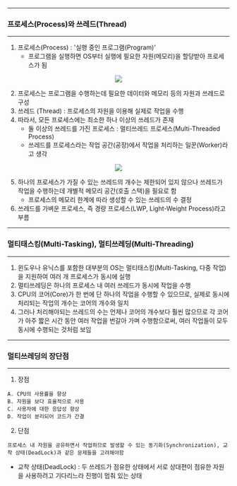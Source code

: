 -----
### 프로세스(Process)와 쓰레드(Thread)
-----
1. 프로세스(Process) : '실행 중인 프로그램(Program)'
   - 프로그램을 실행하면 OS부터 실행에 필요한 자원(메모리)을 할당받아 프로세스가 됨
<div align="center">
<img src="https://github.com/sooyounghan/Java/assets/34672301/ade8e958-308b-46a2-8430-77fcd9bed1b2">
</div>

2. 프로세스는 프로그램을 수행하는데 필요한 데이터와 메모리 등의 자원과 쓰레드로 구성
3. 쓰레드 (Thread) : 프로세스의 자원을 이용해 실제로 작업을 수행
4. 따라서, 모든 프로세스에는 최소한 하나 이상의 쓰레드가 존재
   - 둘 이상의 쓰레드를 가진 프로세스 : 멀티쓰레드 프로세스(Multi-Threaded Process)
   - 쓰레드를 프로세스라는 작업 공간(공장)에서 작업을 처리하는 일꾼(Worker)라고 생각
<div align="center">
<img src="https://github.com/sooyounghan/Java/assets/34672301/abd90737-e5bd-494c-9bb0-d658c65997c1">
</div>

5. 하나의 프로세스가 가질 수 있는 쓰레드의 개수는 제한되어 있지 않으나 쓰레드가 작업을 수행하는데 개별적 메모리 공간(호출 스택)을 필요로 함
   - 프로세스의 메모리 한계에 따라 생성할 수 있는 쓰레드의 수 결정
6. 쓰레드를 가벼운 프로세스, 즉 경량 프로세스(LWP, Light-Weight Process)라고 부름

-----
### 멀티태스킹(Multi-Tasking), 멀티쓰레딩(Multi-Threading)
-----
1. 윈도우나 유닉스를 포함한 대부분의 OS는 멀티태스킹(Multi-Tasking, 다중 작업)을 지원하여 여러 개 프로세스가 동시에 실행
2. 멀티쓰레딩은 하나의 프로세스 내 여러 쓰레드가 동시에 작업을 수행
3. CPU의 코어(Core)가 한 번에 단 하나의 작업을 수행할 수 있으므로, 실제로 동시에 처리되는 작업의 개수는 코어의 개수와 일치
4. 그러나 처리해야되는 쓰레드의 수는 언제나 코어의 개수보다 훨씬 많으므로 각 코어가 아주 짧은 시간 동안 여러 작업을 번갈아 가며 수행함으로써, 여러 작업들이 모두 동시에 수행되는 것처럼 보임

-----
### 멀티쓰레딩의 장단점
-----
1. 장점
```
A. CPU의 사용률을 향상
B. 자원을 보다 효율적으로 사용
C. 사용자에 대한 응답성 향상
D. 작업이 분리되어 코드가 간결
```
2. 단점
```
프로세스 내 자원을 공유하면서 작업하므로 발생할 수 있는 동기화(Synchronization), 교착 상태(DeadLock)과 같은 문제들을 고려해야함
```
  - 교착 상태(DeadLock) : 두 쓰레드가 점유한 상태에서 서로 상대편이 점유한 자원을 사용하려고 기다리느라 진행이 멈춰 있는 상태
